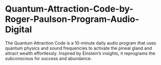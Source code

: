 # Quantum-Attraction-Code-by-Roger-Paulson-Program-Audio-Digital
The Quantum Attraction Code is a 10-minute daily audio program that uses quantum physics and sound frequencies to activate the pineal gland and attract   wealth effortlessly. Inspired by Einstein’s insights, it reprograms the subconscious for success and abundance.
